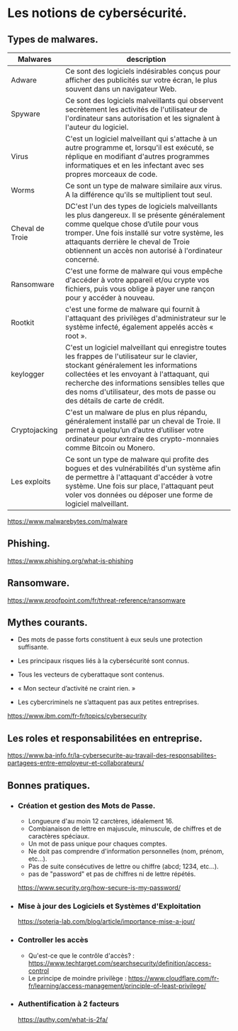 # Les notions de cybersécurité.

## Types de malwares.

| Malwares | description |
| - | - |
| Adware | Ce sont des logiciels indésirables conçus pour afficher des publicités sur votre écran, le plus souvent dans un navigateur Web. |
| Spyware | Ce sont des logiciels malveillants qui observent secrètement les activités de l'utilisateur de l'ordinateur sans autorisation et les signalent à l'auteur du logiciel. |
| Virus | C'est un logiciel malveillant qui s'attache à un autre programme et, lorsqu'il est exécuté, se réplique en modifiant d'autres programmes informatiques et en les infectant avec ses propres morceaux de code. |
| Worms | Ce sont un type de malware similaire aux virus. A la différence qu'ils se multiplient tout seul. |
| Cheval de Troie | DC'est l'un des types de logiciels malveillants les plus dangereux. Il se présente généralement comme quelque chose d’utile pour vous tromper. Une fois installé sur votre système, les attaquants derrière le cheval de Troie obtiennent un accès non autorisé à l'ordinateur concerné. |
| Ransomware | C'est une forme de malware qui vous empêche d'accéder à votre appareil et/ou crypte vos fichiers, puis vous oblige à payer une rançon pour y accéder à nouveau. |
| Rootkit  | c'est une forme de malware qui fournit à l'attaquant des privilèges d'administrateur sur le système infecté, également appelés accès « root ». |
| keylogger | C'est un logiciel malveillant qui enregistre toutes les frappes de l'utilisateur sur le clavier, stockant généralement les informations collectées et les envoyant à l'attaquant, qui recherche des informations sensibles telles que des noms d'utilisateur, des mots de passe ou des détails de carte de crédit. |
| Cryptojacking | C'est un malware de plus en plus répandu, généralement installé par un cheval de Troie. Il permet à quelqu’un d’autre d’utiliser votre ordinateur pour extraire des crypto-monnaies comme Bitcoin ou Monero. |
| Les exploits | Ce sont un type de malware qui profite des bogues et  des vulnérabilités  d'un système afin de permettre à l'attaquant d'accéder à votre système. Une fois sur place, l'attaquant peut voler vos données ou déposer une forme de logiciel malveillant. |

https://www.malwarebytes.com/malware

## Phishing.

https://www.phishing.org/what-is-phishing

## Ransomware.

https://www.proofpoint.com/fr/threat-reference/ransomware

## Mythes courants.

- Des mots de passe forts constituent à eux seuls une protection suffisante.

- Les principaux risques liés à la cybersécurité sont connus.

- Tous les vecteurs de cyberattaque sont contenus.

- « Mon secteur d’activité ne craint rien. »

- Les cybercriminels ne s’attaquent pas aux petites entreprises.

https://www.ibm.com/fr-fr/topics/cybersecurity

## Les roles et responsabilitées en entreprise.

https://www.ba-info.fr/la-cybersecurite-au-travail-des-responsabilites-partagees-entre-employeur-et-collaborateurs/

## Bonnes pratiques.

- ### Création et gestion des Mots de Passe.

    - Longueure d'au moin 12 carctères, idéalement 16.
    - Combianaison de lettre en majuscule, minuscule, de chiffres et de caractères spéciaux.
    - Un mot de pass unique pour chaques comptes.
    - Ne doit pas comprendre d'information personnelles (nom, prénom, etc...).
    - Pas de suite consécutives de lettre ou chiffre (abcd; 1234, etc...).
    - pas de "password" et pas de chiffres ni de lettre répétés.

    https://www.security.org/how-secure-is-my-password/

- ### Mise à jour des Logiciels et Systèmes d'Exploitation

    https://soteria-lab.com/blog/article/importance-mise-a-jour/

- ### Controller les accès

    - Qu'est-ce que le contrôle d'accès? : https://www.techtarget.com/searchsecurity/definition/access-control
    - Le principe de moindre privilège : https://www.cloudflare.com/fr-fr/learning/access-management/principle-of-least-privilege/

- ### Authentification à 2 facteurs
    https://authy.com/what-is-2fa/





